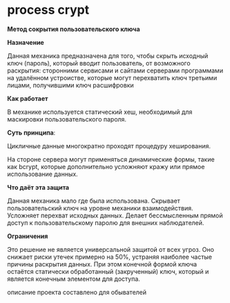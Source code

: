 # process crypt
**Метод сокрытия пользовательского ключа**

**Назначение**

Данная механика предназначена для того, чтобы скрыть исходный ключ (пароль), который вводит пользователь, от возможного раскрытия:
сторонними сервисами и сайтами
серверами
программами на удалённом устроистве, которые могут перехватить ключ
третьими лицами, получившими ключ расшифровки

**Как работает**

В механике используется статический хеш, необходимый для маскировки пользовательского пароля.

**Суть принципа**:

Цикличные данные многократно проходят процедуру хеширования.

На стороне сервера могут применяться динамические формы, такие как bcrypt, которые дополнительно усложняют кражу или прямое использование данных.

**Что даёт эта защита**

Данная механика мало где была использована.
Скрывает пользовательский ключ на уровне механики взаимодействия.
Усложняет перехват исходных данных.
Делает бессмысленным прямой доступ к пользовательскому паролю для внешних наблюдателей.

**Ограничения**

Это решение не является универсальной защитой от всех угроз.
Оно снижает риски утечек примерно на 50%, устраняя наиболее частые причины раскрытия данных.
При этом конечной формой ключа остаётся статически обработанный (закрученный) ключ, который и является конечным элементом для доступа.

описание проекта составлено для обывателей
